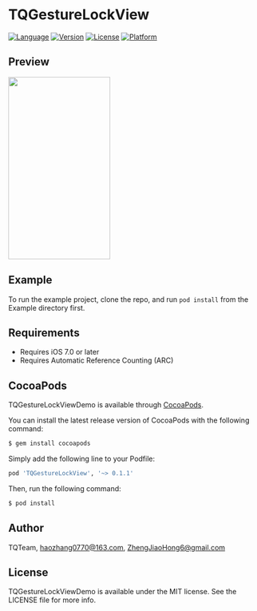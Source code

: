 # TQGestureLockView

[![Language](https://img.shields.io/badge/Language-%20Objective--C%20-orange.svg)](https://travis-ci.org/TQTeam/TQGestureLockViewDemo)
[![Version](https://img.shields.io/badge/pod-v0.1.1-brightgreen.svg)](http://cocoapods.org/pods/TQGestureLockViewDemo)
[![License](https://img.shields.io/badge/license-MIT-blue.svg)](http://cocoapods.org/pods/TQGestureLockViewDemo)
[![Platform](https://img.shields.io/badge/platform-%20iOS7.0+%20-lightgrey.svg)](http://cocoapods.org/pods/TQGestureLockViewDemo)

## Preview 

<img src="http://oqebi7u13.bkt.clouddn.com/gif_gestureLockView5.gif" width="204px" height="365px">

## Example

To run the example project, clone the repo, and run `pod install` from the Example directory first.

## Requirements

- Requires iOS 7.0 or later
- Requires Automatic Reference Counting (ARC)

## CocoaPods

TQGestureLockViewDemo is available through [CocoaPods](http://cocoapods.org).

You can install the latest release version of CocoaPods with the following command:
```bash
$ gem install cocoapods
```
Simply add the following line to your Podfile:

```ruby
pod 'TQGestureLockView', '~> 0.1.1'
```
Then, run the following command:

```bash
$ pod install
```

## Author

TQTeam, haozhang0770@163.com, ZhengJiaoHong6@gmail.com

## License

TQGestureLockViewDemo is available under the MIT license. See the LICENSE file for more info.
